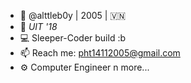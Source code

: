 - 👋 @alttleb0y | 2005 | 🇻🇳
- 🏫 _UIT '18_
- 💻 Sleeper-Coder build :b
- 📫 Reach me: pht14112005@gmail.com 
- ⚙️ Computer Engineer n more...
